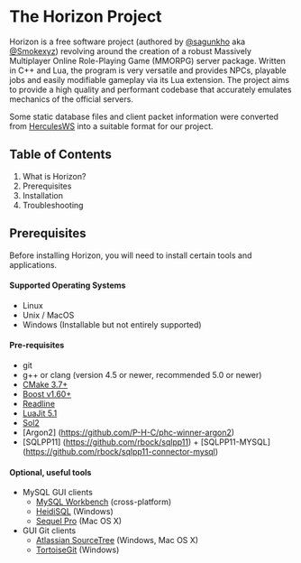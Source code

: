 

# The Horizon Project
Horizon is a free software project (authored by [@sagunkho](https://gitlab.com/sagunkho) aka [@Smokexyz](https://gitlab.com/Smokexyz)) revolving around the
creation of a robust Massively Multiplayer Online Role-Playing Game (MMORPG)
server package. Written in C++ and Lua, the program is very versatile and provides NPCs, playable jobs and easily modifiable gameplay via its Lua extension. The project aims to provide a high quality and performant codebase that accurately emulates mechanics of the official servers.

Some static database files and client packet information were converted from [HerculesWS](https://github.com/HerculesWS/Hercules) into a suitable format for our project.

Table of Contents
---------
1. What is Horizon?
2. Prerequisites
3. Installation
4. Troubleshooting

Prerequisites
-------------
Before installing Horizon, you will need to install certain tools and applications.

#### Supported Operating Systems
- Linux
- Unix / MacOS
- Windows (Installable but not entirely supported)

#### Pre-requisites
  - git
  - g++ or clang (version 4.5 or newer, recommended 5.0 or newer)
  - [CMake 3.7+](https://cmake.org/)
  - [Boost v1.60+](https://www.boost.org/)
  - [Readline](https://tiswww.case.edu/php/chet/readline/rltop.html)
  - [LuaJit 5.1](http://luajit.org)
  - [Sol2](https://github.com/ThePhD/sol2)
  - [Argon2] (https://github.com/P-H-C/phc-winner-argon2)
  - [SQLPP11] (https://github.com/rbock/sqlpp11) + [SQLPP11-MYSQL] (https://github.com/rbock/sqlpp11-connector-mysql)

#### Optional, useful tools
  - MySQL GUI clients
    - [MySQL Workbench](http://www.mysql.com/downloads/workbench/) (cross-platform)
    - [HeidiSQL](http://www.heidisql.com/) (Windows)
    - [Sequel Pro](http://www.sequelpro.com/) (Mac OS X)
  - GUI Git clients
    - [Atlassian SourceTree](https://www.sourcetreeapp.com/) (Windows, Mac OS X)
    - [TortoiseGit](https://tortoisegit.org/) (Windows)
